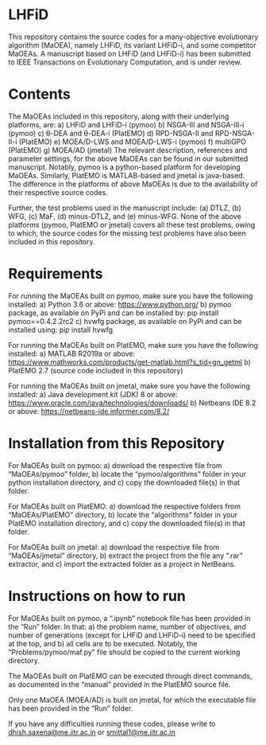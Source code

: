 # LHFiD

This repository contains the source codes for a many-objective evolutionary algorithm (MaOEA), namely LHFiD, its variant LHFiD-i, and some competitor MaOEAs. A manuscript based on LHFiD (and LHFiD-i) has been submitted to IEEE Transactions on Evolutionary Computation, and is under review.

# Contents

The MaOEAs included in this repository, along with their underlying platforms, are:
a) LHFiD and LHFiD-i (pymoo)
b) NSGA-III and NSGA-III-i (pymoo)
c) θ-DEA and θ-DEA-i (PlatEMO)
d) RPD-NSGA-II and RPD-NSGA-II-i (PlatEMO)
e) MOEA/D-LWS and MOEA/D-LWS-i (pymoo)
f) multiGPO (PlatEMO)
g) MOEA/AD (jmetal)
The relevant description, references and parameter settings, for the above MaOEAs can be found in our submitted manuscript. Notably, pymoo is a python-based platform for developing MaOEAs. Similarly, PlatEMO is MATLAB-based and jmetal is java-based. The difference in the platforms of above MaOEAs is due to the availability of their respective source codes.

Further, the test problems used in the manuscript include: (a) DTLZ, (b) WFG, (c) MaF, (d) minus-DTLZ, and (e) minus-WFG. None of the above platforms (pymoo, PlatEMO or jmetal) covers all these test problems, owing to which, the source codes for the missing test problems have also been included in this repository. 

# Requirements

For running the MaOEAs built on pymoo, make sure you have the following installed:
a) Python 3.6 or above: https://www.python.org/
b) pymoo package, as available on PyPi and can be installed by: pip install pymoo==0.4.2.2rc2
c) hvwfg package, as available on PyPi and can be installed using: pip install hvwfg

For running the MaOEAs built on PlatEMO, make sure you have the following installed:
a) MATLAB R2019a or above: https://www.mathworks.com/products/get-matlab.html?s_tid=gn_getml
b) PlatEMO 2.7 (source code included in this repository)

For running the MaOEAs built on jmetal, make sure you have the following installed:
a) Java development kit (JDK) 8 or above: https://www.oracle.com/java/technologies/downloads/
b) Netbeans IDE 8.2 or above: https://netbeans-ide.informer.com/8.2/

# Installation from this Repository

For MaOEAs built on pymoo:
a) download the respective file from “MaOEAs/pymoo” folder,
b) locate the “pymoo/algorithms” folder in your python installation directory, and
c) copy the downloaded file(s) in that folder.

For MaOEAs built on PlatEMO:
a) download the respective folders from “MaOEAs/PlatEMO” directory,
b) locate the “algorithms” folder in your PlatEMO installation directory, and
c) copy the downloaded file(s) in that folder.

For MaOEAs built on jmetal:
a) download the respective file from “MaOEAs/jmetal” directory,
b) extract the project from the file any “.rar” extractor, and
c) import the extracted folder as a project in NetBeans.

# Instructions on how to run

For MaOEAs built on pymoo, a “.ipynb” notebook file has been provided in the “Run” folder. In that:
a) the problem name, number of objectives, and number of generations (except for LHFiD and LHFiD-i) need to be specified at the top, and
b) all cells are to be executed.
Notably, the “Problems/pymoo/maf.py” file should be copied to the current working directory.

The MaOEAs built on PlatEMO can be executed through direct commands, as documented in the “manual” provided in the PlatEMO source file.

Only one MaOEA (MOEA/AD) is built on jmetal, for which the executable file has been provided in the “Run” folder.

If you have any difficulties running these codes, please write to dhish.saxena@me.iitr.ac.in or smittal1@me.iitr.ac.in
